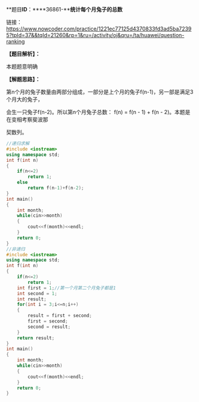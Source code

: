 **题目****ID****：****36861-****统计每个月兔子的总数**

链接：https://www.nowcoder.com/practice/1221ec77125d4370833fd3ad5ba72395?tpId=37&&tqId=21260&rp=1&ru=/activity/oj&qru=/ta/huawei/question-ranking

**【题目解析】：**

本题题意明确

**【解题思路】：**

第n个月的兔子数量由两部分组成，一部分是上个月的兔子f(n-1)，另一部是满足3个月大的兔子，

会生一只兔子f(n-2)。所以第n个月兔子总数： f(n) = f(n - 1) + f(n - 2)。本题是在变相考察斐波那

契数列。

```cpp
//递归求解
#include <iostream>
using namespace std;
int f(int n)
{
    if(n<=2)
        return 1;
    else
        return f(n-1)+f(n-2);
}
int main()
{
    int month;
    while(cin>>month)
    {
        cout<<f(month)<<endl;
    }
    return 0;
}
//非递归
#include <iostream>
using namespace std;
int f(int n)
{
    if(n<=2)
        return 1;
    int first = 1;//第一个月第二个月兔子都是1
    int second = 1;
    int result;
    for(int i = 3;i<=n;i++)
    {
        result = first + second;
        first = second;
        second = result;
    }
    return result;
}
int main()
{
    int month;
    while(cin>>month)
    {
        cout<<f(month)<<endl;
    }
    return 0;
}
```

